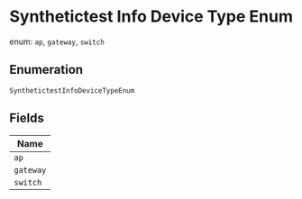 
# Synthetictest Info Device Type Enum

enum: `ap`, `gateway`, `switch`

## Enumeration

`SynthetictestInfoDeviceTypeEnum`

## Fields

| Name |
|  --- |
| `ap` |
| `gateway` |
| `switch` |

